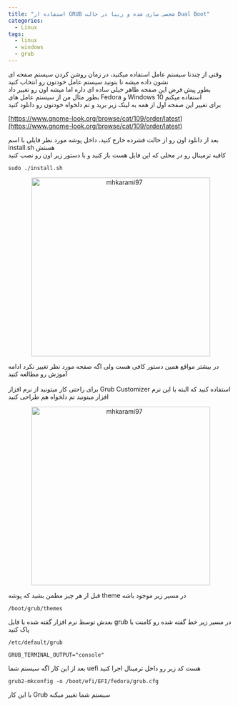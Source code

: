 ```yaml
---
title: "استفاده از GRUB شخصی سازی شده و زیبا در حالت Dual Boot"
categories:
  - Linux
tags:
  - linux
  - windows
  - grub
---
```


وقتی از چندتا سیستم عامل استفاده میکنید، در زمان روشن کردن سیستم صفحه ای نشون داده میشه تا بتونید سیستم عامل خودتون رو انتخاب کنید
<br />
بطور پیش فرض این صفحه ظاهر خیلی ساده ای داره اما میشه اون رو تغییر داد
<br />
بطور مثال من از سیستم عامل های Fedora و Windows 10 استفاده میکنم
<br />
برای تغییر این صفحه اول از همه به لینک زیر برید و تم دلخواه خودتون رو دانلود کنید

[https://www.gnome-look.org/browse/cat/109/order/latest](https://www.gnome-look.org/browse/cat/109/order/latest)  

بعد از دانلود اون رو از حالت فشرده خارج کنید، داخل پوشه مورد نظر فایلی با اسم install.sh هستش
<br />
کافیه ترمینال رو در محلی که این فایل هست باز کنید و با دستور زیر اون رو نصب کنید

```shell
sudo ./install.sh
```

<p align="center" >
  <img src="https://i.postimg.cc/gkyMq0RZ/Screenshot-from-2021-03-25-01-00-41-min.png" alt="mhkarami97" width="400" />
</p>

در بیشتر مواقع همین دستور کافی هست ولی اگه صفحه مورد نظر تغییر نکرد ادامه آموزش رو مطالعه کنید
<br />
<br />
برای راحتی کار میتونید از نرم افزار Grub Customizer استفاده کنید که البته با این نرم افزار میتونید تم دلخواه هم طراحی کنید

<p align="center" >
  <img src="https://i.postimg.cc/dQyN36Vn/Screenshot-from-2021-03-25-00-59-51-min.png" alt="mhkarami97" width="400" />
</p>

قبل از هر چیز مطمن بشید که پوشه theme در مسیر زیر موجود باشه

```shell
/boot/grub/themes
```

بعدش توسط نرم افزار گفته شده یا فایل grub در مسیر زیر خط گفته شده رو کامنت یا پاک کنید

```shell
/etc/default/grub
```

```shell
GRUB_TERMINAL_OUTPUT="console"
```

بعد از این کار اگه سیستم شما uefi هست کد زیر رو داخل ترمینال اجرا کنید

```shell
grub2-mkconfig -o /boot/efi/EFI/fedora/grub.cfg
```

با این کار Grub سیستم شما تغییر میکنه

